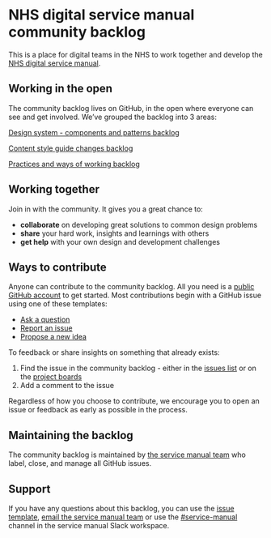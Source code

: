 # NHS digital service manual community backlog

This is a place for digital teams in the NHS to work together and develop the [NHS digital service manual](https://service-manual.nhs.uk). 

## Working in the open

The community backlog lives on GitHub, in the open where everyone can see and get involved. We’ve grouped the backlog into 3 areas:

[Design system - components and patterns backlog](https://github.com/nhsuk/nhsuk-service-manual-backlog/projects/1)

[Content style guide changes backlog](https://github.com/nhsuk/nhsuk-service-manual-backlog/projects/2)

[Practices and ways of working backlog](https://github.com/nhsuk/nhsuk-service-manual-backlog/projects/3)

## Working together

Join in with the community. It gives you a great chance to:

- **collaborate** on developing great solutions to common design problems
- **share** your hard work, insights and learnings with others
- **get help** with your own design and development challenges

## Ways to contribute

Anyone can contribute to the community backlog. All you need is a [public GitHub account](https://github.com/join) to get started. Most contributions begin with a GitHub issue using one of these templates:

- [Ask a question](https://github.com/nhsuk/nhsuk-service-manual-community-backlog/issues/new?assignees=&labels=type%3A+question+%E2%9D%93&template=question.md&title=)
- [Report an issue](https://github.com/nhsuk/nhsuk-service-manual-community-backlog/issues/new?assignees=&labels=type%3A+bug+%F0%9F%90%9B&template=bug-report.md&title=)
- [Propose a new idea](https://github.com/nhsuk/nhsuk-service-manual-community-backlog/issues/new?assignees=&labels=type%3A+enhancement+%F0%9F%92%A1&template=new-feature.md&title=)

To feedback or share insights on something that already exists:

1. Find the issue in the community backlog - either in the [issues list](https://github.com/nhsuk/nhsuk-service-manual-community-backlog/issues) or on the [project boards](https://github.com/nhsuk/nhsuk-service-manual-community-backlog/projects)
2. Add a comment to the issue

Regardless of how you choose to contribute, we encourage you to open an issue or feedback as early as possible in the process.

## Maintaining the backlog

The community backlog is maintained by [the service manual team](https://service-manual.nhs.uk/service-manual-team) who label, close, and manage all GitHub issues.

## Support

If you have any questions about this backlog, you can use the [issue template](https://github.com/nhsuk/nhsuk-service-manual-community-backlog/issues/new?assignees=&labels=type%3A+question+%E2%9D%93&template=question.md&title=), [email the service manual team](mailto:service-manual@nhs.net) or use the [#service-manual](https://nhs-service-manual.slack.com/messages/CF6CNGB7E) channel in the service manual Slack workspace.
